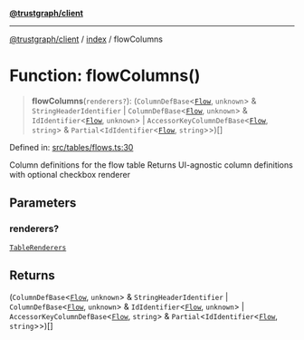 [**@trustgraph/client**](../../README.md)

***

[@trustgraph/client](../../README.md) / [index](../README.md) / flowColumns

# Function: flowColumns()

> **flowColumns**(`renderers?`): (`ColumnDefBase`\<[`Flow`](../type-aliases/Flow.md), `unknown`\> & `StringHeaderIdentifier` \| `ColumnDefBase`\<[`Flow`](../type-aliases/Flow.md), `unknown`\> & `IdIdentifier`\<[`Flow`](../type-aliases/Flow.md), `unknown`\> \| `AccessorKeyColumnDefBase`\<[`Flow`](../type-aliases/Flow.md), `string`\> & `Partial`\<`IdIdentifier`\<[`Flow`](../type-aliases/Flow.md), `string`\>\>)[]

Defined in: [src/tables/flows.ts:30](https://github.com/trustgraph-ai/trustgraph-ts-client/blob/92e187771a25b959c85a4f966bb97eb5d407310b/src/tables/flows.ts#L30)

Column definitions for the flow table
Returns UI-agnostic column definitions with optional checkbox renderer

## Parameters

### renderers?

[`TableRenderers`](../../types/interfaces/TableRenderers.md)

## Returns

(`ColumnDefBase`\<[`Flow`](../type-aliases/Flow.md), `unknown`\> & `StringHeaderIdentifier` \| `ColumnDefBase`\<[`Flow`](../type-aliases/Flow.md), `unknown`\> & `IdIdentifier`\<[`Flow`](../type-aliases/Flow.md), `unknown`\> \| `AccessorKeyColumnDefBase`\<[`Flow`](../type-aliases/Flow.md), `string`\> & `Partial`\<`IdIdentifier`\<[`Flow`](../type-aliases/Flow.md), `string`\>\>)[]
